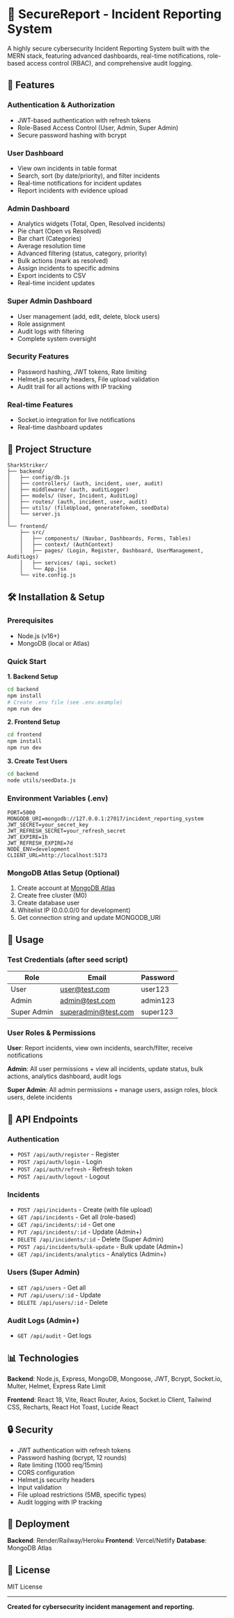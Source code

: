 # 🔐 SecureReport - Incident Reporting System

A highly secure cybersecurity Incident Reporting System built with the MERN stack, featuring advanced dashboards, real-time notifications, role-based access control (RBAC), and comprehensive audit logging.

## 🚀 Features

### Authentication & Authorization
- JWT-based authentication with refresh tokens
- Role-Based Access Control (User, Admin, Super Admin)
- Secure password hashing with bcrypt

### User Dashboard
- View own incidents in table format
- Search, sort (by date/priority), and filter incidents
- Real-time notifications for incident updates
- Report incidents with evidence upload

### Admin Dashboard
- Analytics widgets (Total, Open, Resolved incidents)
- Pie chart (Open vs Resolved)
- Bar chart (Categories)
- Average resolution time
- Advanced filtering (status, category, priority)
- Bulk actions (mark as resolved)
- Assign incidents to specific admins
- Export incidents to CSV
- Real-time incident updates

### Super Admin Dashboard
- User management (add, edit, delete, block users)
- Role assignment
- Audit logs with filtering
- Complete system oversight

### Security Features
- Password hashing, JWT tokens, Rate limiting
- Helmet.js security headers, File upload validation
- Audit trail for all actions with IP tracking

### Real-time Features
- Socket.io integration for live notifications
- Real-time dashboard updates

## 📁 Project Structure

```
SharkStriker/
├── backend/
│   ├── config/db.js
│   ├── controllers/ (auth, incident, user, audit)
│   ├── middleware/ (auth, auditLogger)
│   ├── models/ (User, Incident, AuditLog)
│   ├── routes/ (auth, incident, user, audit)
│   ├── utils/ (fileUpload, generateToken, seedData)
│   └── server.js
│
└── frontend/
    ├── src/
    │   ├── components/ (Navbar, Dashboards, Forms, Tables)
    │   ├── context/ (AuthContext)
    │   ├── pages/ (Login, Register, Dashboard, UserManagement, AuditLogs)
    │   ├── services/ (api, socket)
    │   └── App.jsx
    └── vite.config.js
```

## 🛠️ Installation & Setup

### Prerequisites
- Node.js (v16+)
- MongoDB (local or Atlas)

### Quick Start

**1. Backend Setup**
```bash
cd backend
npm install
# Create .env file (see .env.example)
npm run dev
```

**2. Frontend Setup**
```bash
cd frontend
npm install
npm run dev
```

**3. Create Test Users**
```bash
cd backend
node utils/seedData.js
```

### Environment Variables (.env)
```env
PORT=5000
MONGODB_URI=mongodb://127.0.0.1:27017/incident_reporting_system
JWT_SECRET=your_secret_key
JWT_REFRESH_SECRET=your_refresh_secret
JWT_EXPIRE=1h
JWT_REFRESH_EXPIRE=7d
NODE_ENV=development
CLIENT_URL=http://localhost:5173
```

### MongoDB Atlas Setup (Optional)
1. Create account at [MongoDB Atlas](https://www.mongodb.com/cloud/atlas)
2. Create free cluster (M0)
3. Create database user
4. Whitelist IP (0.0.0.0/0 for development)
5. Get connection string and update MONGODB_URI

## 🎯 Usage

### Test Credentials (after seed script)
| Role | Email | Password |
|------|-------|----------|
| User | user@test.com | user123 |
| Admin | admin@test.com | admin123 |
| Super Admin | superadmin@test.com | super123 |

### User Roles & Permissions

**User**: Report incidents, view own incidents, search/filter, receive notifications

**Admin**: All user permissions + view all incidents, update status, bulk actions, analytics dashboard, audit logs

**Super Admin**: All admin permissions + manage users, assign roles, block users, delete incidents

## 🔑 API Endpoints

### Authentication
- `POST /api/auth/register` - Register
- `POST /api/auth/login` - Login
- `POST /api/auth/refresh` - Refresh token
- `POST /api/auth/logout` - Logout

### Incidents
- `POST /api/incidents` - Create (with file upload)
- `GET /api/incidents` - Get all (role-based)
- `GET /api/incidents/:id` - Get one
- `PUT /api/incidents/:id` - Update (Admin+)
- `DELETE /api/incidents/:id` - Delete (Super Admin)
- `POST /api/incidents/bulk-update` - Bulk update (Admin+)
- `GET /api/incidents/analytics` - Analytics (Admin+)

### Users (Super Admin)
- `GET /api/users` - Get all
- `PUT /api/users/:id` - Update
- `DELETE /api/users/:id` - Delete

### Audit Logs (Admin+)
- `GET /api/audit` - Get logs

## 📊 Technologies

**Backend**: Node.js, Express, MongoDB, Mongoose, JWT, Bcrypt, Socket.io, Multer, Helmet, Express Rate Limit

**Frontend**: React 18, Vite, React Router, Axios, Socket.io Client, Tailwind CSS, Recharts, React Hot Toast, Lucide React

## 🔒 Security

- JWT authentication with refresh tokens
- Password hashing (bcrypt, 12 rounds)
- Rate limiting (1000 req/15min)
- CORS configuration
- Helmet.js security headers
- Input validation
- File upload restrictions (5MB, specific types)
- Audit logging with IP tracking

## 🚀 Deployment

**Backend**: Render/Railway/Heroku
**Frontend**: Vercel/Netlify
**Database**: MongoDB Atlas

## 📝 License

MIT License

---

**Created for cybersecurity incident management and reporting.**
